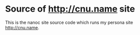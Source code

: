 # Source of http://cnu.name site

This is the nanoc site source code which runs my persona site http://cnu.name.
